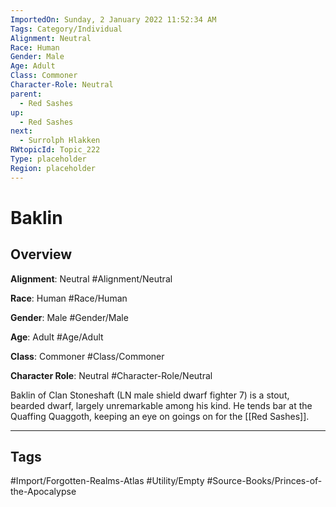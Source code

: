 ```yaml
---
ImportedOn: Sunday, 2 January 2022 11:52:34 AM
Tags: Category/Individual
Alignment: Neutral
Race: Human
Gender: Male
Age: Adult
Class: Commoner
Character-Role: Neutral
parent:
  - Red Sashes
up:
  - Red Sashes
next:
  - Surrolph Hlakken
RWtopicId: Topic_222
Type: placeholder
Region: placeholder
---
```

# Baklin
## Overview
**Alignment**: Neutral
#Alignment/Neutral

**Race**: Human
#Race/Human

**Gender**: Male
#Gender/Male

**Age**: Adult
#Age/Adult

**Class**: Commoner
#Class/Commoner

**Character Role**: Neutral
#Character-Role/Neutral

Baklin of Clan Stoneshaft (LN male shield dwarf fighter 7) is a stout, bearded dwarf, largely unremarkable among his kind. He tends bar at the Quaffing Quaggoth, keeping an eye on goings on for the [[Red Sashes]].


---
## Tags
#Import/Forgotten-Realms-Atlas #Utility/Empty #Source-Books/Princes-of-the-Apocalypse

